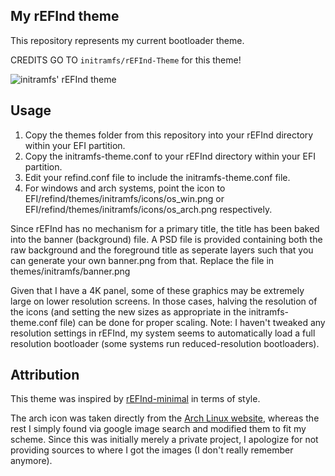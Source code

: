 ## My rEFInd theme

This repository represents my current bootloader theme.

CREDITS GO TO `initramfs/rEFInd-Theme` for this theme!

![initramfs' rEFInd theme](https://i.imgur.com/8ddmLhT.png)

## Usage

1. Copy the themes folder from this repository into your rEFInd directory within your EFI partition.
2. Copy the initramfs-theme.conf to your rEFInd directory within your EFI partition.
3. Edit your refind.conf file to include the initramfs-theme.conf file.
4. For windows and arch systems, point the icon to EFI/refind/themes/initramfs/icons/os_win.png or EFI/refind/themes/initramfs/icons/os_arch.png respectively.

Since rEFInd has no mechanism for a primary title, the title has been baked into the banner (background) file. A PSD file is provided containing both the raw background and the foreground title as seperate layers such that you can generate your own banner.png from that.
Replace the file in themes/initramfs/banner.png

Given that I have a 4K panel, some of these graphics may be extremely large on lower resolution screens. In those cases, halving the resolution of the icons (and setting the new sizes as appropriate in the initramfs-theme.conf file) can be done for proper scaling. Note: I haven't tweaked any resolution settings in rEFInd, my system seems to automatically load a full resolution bootloader (some systems run reduced-resolution bootloaders). 

## Attribution

This theme was inspired by [rEFInd-minimal](https://github.com/EvanPurkhiser/rEFInd-minimal/) in terms of style.

The arch icon was taken directly from the [Arch Linux website](https://www.archlinux.org/art/), whereas the rest I simply found via google image search and modified them to fit my scheme.
Since this was initially merely a private project, I apologize for not providing sources to where I got the images (I don't really remember anymore). 
